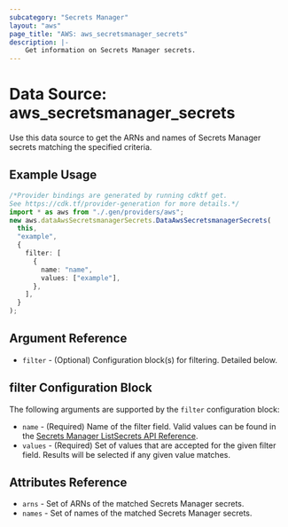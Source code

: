 ```yaml
---
subcategory: "Secrets Manager"
layout: "aws"
page_title: "AWS: aws_secretsmanager_secrets"
description: |-
    Get information on Secrets Manager secrets.
---
```


# Data Source: aws\_secretsmanager\_secrets

Use this data source to get the ARNs and names of Secrets Manager secrets matching the specified criteria.

## Example Usage

```typescript
/*Provider bindings are generated by running cdktf get.
See https://cdk.tf/provider-generation for more details.*/
import * as aws from "./.gen/providers/aws";
new aws.dataAwsSecretsmanagerSecrets.DataAwsSecretsmanagerSecrets(
  this,
  "example",
  {
    filter: [
      {
        name: "name",
        values: ["example"],
      },
    ],
  }
);

```

## Argument Reference

* `filter` - (Optional) Configuration block(s) for filtering. Detailed below.

## filter Configuration Block

The following arguments are supported by the `filter` configuration block:

* `name` - (Required) Name of the filter field. Valid values can be found in the [Secrets Manager ListSecrets API Reference](https://docs.aws.amazon.com/secretsmanager/latest/apireference/API_ListSecrets.html).
* `values` - (Required) Set of values that are accepted for the given filter field. Results will be selected if any given value matches.

## Attributes Reference

* `arns` - Set of ARNs of the matched Secrets Manager secrets.
* `names` - Set of names of the matched Secrets Manager secrets.
